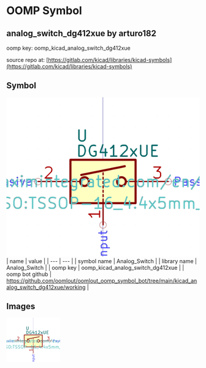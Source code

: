 # OOMP Symbol  
## analog_switch_dg412xue  by arturo182  
  
oomp key: oomp_kicad_analog_switch_dg412xue  
  
source repo at: [https://gitlab.com/kicad/libraries/kicad-symbols](https://gitlab.com/kicad/libraries/kicad-symbols)  
## Symbol  
  
[![working.png](working_600.png)](working.png)  
| name | value | 
| --- | --- | 
| symbol name | Analog_Switch | 
| library name | Analog_Switch | 
| oomp key | oomp_kicad_analog_switch_dg412xue | 
| oomp bot github | https://github.com/oomlout/oomlout_oomp_symbol_bot/tree/main/kicad_analog_switch_dg412xue/working | 
## Images  
  
[![working.png](working_140.png)](working.png)  
